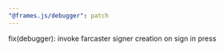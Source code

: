```yaml
---
"@frames.js/debugger": patch
---
```


fix(debugger): invoke farcaster signer creation on sign in press
